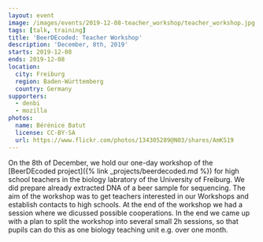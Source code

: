 ```yaml
---
layout: event
image: /images/events/2019-12-08-teacher_workshop/teacher_workshop.jpg
tags: [talk, training]
title: 'BeerDEcoded: Teacher Workshop'
description: 'December, 8th, 2019'
starts: 2019-12-08
ends: 2019-12-08
location:
  city: Freiburg
  region: Baden-Württemberg
  country: Germany
supporters:
  - denbi
  - mozilla
photos:
  name: Bérénice Batut
  license: CC-BY-SA
  url: https://www.flickr.com/photos/134305289@N03/shares/AmKS19
---
```


On the 8th of December, we hold our one-day workshop of the [BeerDEcoded project]({% link _projects/beerdecoded.md %}) for high school teachers in the biology labratory of the University of Freiburg.
We did prepare already extracted DNA of a beer sample for sequencing.
The aim of the workshop was to get teachers interested in our Workshops and establish contacts to high schools. 
At the end of the workshop we had a session where we dicussed possible cooperations. In the end we came up with a plan to split the workshop into several small 2h sessions, so that pupils can do this as one biology teaching unit e.g. over one month. 
